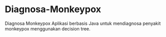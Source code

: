 # Diagnosa-Monkeypox
Diagnosa Monkeypox Aplikasi berbasis Java untuk mendiagnosa penyakit monkeypox menggunakan decision tree. 
